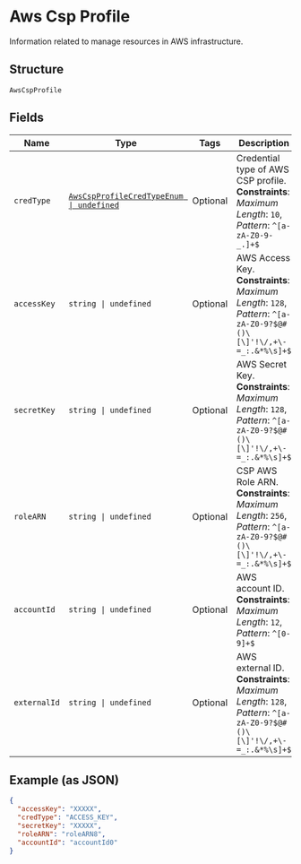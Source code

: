 
# Aws Csp Profile

Information related to manage resources in AWS infrastructure.

## Structure

`AwsCspProfile`

## Fields

| Name | Type | Tags | Description |
|  --- | --- | --- | --- |
| `credType` | [`AwsCspProfileCredTypeEnum \| undefined`](../../doc/models/aws-csp-profile-cred-type-enum.md) | Optional | Credential type of AWS CSP profile.<br>**Constraints**: *Maximum Length*: `10`, *Pattern*: `^[a-zA-Z0-9-_.]+$` |
| `accessKey` | `string \| undefined` | Optional | AWS Access Key.<br>**Constraints**: *Maximum Length*: `128`, *Pattern*: `^[a-zA-Z0-9?$@#()\[\]'!\/,+\-=_:.&*%\s]+$` |
| `secretKey` | `string \| undefined` | Optional | AWS Secret Key.<br>**Constraints**: *Maximum Length*: `128`, *Pattern*: `^[a-zA-Z0-9?$@#()\[\]'!\/,+\-=_:.&*%\s]+$` |
| `roleARN` | `string \| undefined` | Optional | CSP AWS Role ARN.<br>**Constraints**: *Maximum Length*: `256`, *Pattern*: `^[a-zA-Z0-9?$@#()\[\]'!\/,+\-=_:.&*%\s]+$` |
| `accountId` | `string \| undefined` | Optional | AWS account ID.<br>**Constraints**: *Maximum Length*: `12`, *Pattern*: `^[0-9]+$` |
| `externalId` | `string \| undefined` | Optional | AWS external ID.<br>**Constraints**: *Maximum Length*: `128`, *Pattern*: `^[a-zA-Z0-9?$@#()\[\]'!\/,+\-=_:.&*%\s]+$` |

## Example (as JSON)

```json
{
  "accessKey": "XXXXX",
  "credType": "ACCESS_KEY",
  "secretKey": "XXXXX",
  "roleARN": "roleARN8",
  "accountId": "accountId0"
}
```

